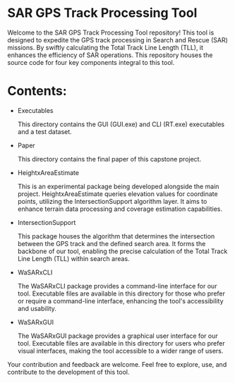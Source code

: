 # SAR GPS Track Processing Tool

Welcome to the SAR GPS Track Processing Tool repository! This tool is designed to expedite the GPS track processing in Search and Rescue (SAR) missions. By swiftly calculating the Total Track Line Length (TLL), it enhances the efficiency of SAR operations. This repository houses the source code for four key components integral to this tool.

# Contents:

- Executables

    This directory contains the GUI (GUI.exe) and CLI (RT.exe) executables and a test dataset. 

- Paper

    This directory contains the final paper of this capstone project. 

- HeightxAreaEstimate

    This is an experimental package being developed alongside the main project. HeightxAreaEstimate queries elevation values for coordinate points, utilizing the IntersectionSupport algorithm layer. It aims to enhance terrain data processing and coverage estimation capabilities.

- IntersectionSupport 

    This package houses the algorithm that determines the intersection between the GPS track and the defined search area. It forms the backbone of our tool, enabling the precise calculation of the Total Track Line Length (TLL) within search areas.

- WaSARxCLI

    The WaSARxCLI package provides a command-line interface for our tool. Executable files are available in this directory for those who prefer or require a command-line interface, enhancing the tool's accessibility and usability.

- WaSARxGUI

    The WaSARxGUI package provides a graphical user interface for our tool. Executable files are available in this directory for users who prefer visual interfaces, making the tool accessible to a wider range of users.

Your contribution and feedback are welcome. Feel free to explore, use, and contribute to the development of this tool.